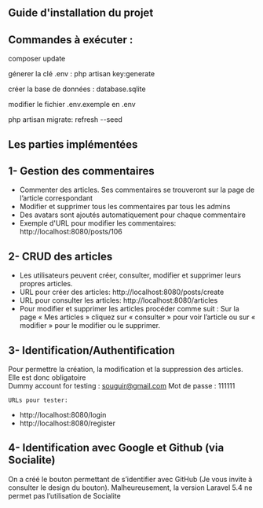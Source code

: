 ## Guide d'installation du projet

## Commandes à exécuter :
   
 
  <p>composer update</p>
  <p>génerer la clé .env :  php artisan key:generate</p>
  <p>créer la base de données : database.sqlite </p>
  <p>modifier le fichier .env.exemple en .env </p>
  <p>php artisan migrate: refresh --seed</p>
             
  ## Les parties implémentées
     
   1- Gestion des commentaires
   ------------------------------
  * Commenter des articles. Ses commentaires se trouveront sur la page de l’article correspondant</br>
  * Modifier et supprimer tous les commentaires par tous les admins</br>
  * Des avatars sont ajoutés automatiquement pour chaque commentaire</br>
  * Exemple d'URL pour modifier les commentaires: http://localhost:8080/posts/106
 
   2- CRUD des articles
   ----------------------
   * Les utilisateurs peuvent créer, consulter, modifier et supprimer leurs propres articles.
   * URL pour créer des articles: http://localhost:8080/posts/create
   * URL pour consulter les articles: http://localhost:8080/articles
   * Pour modifier et supprimer les articles procéder comme suit :
   Sur la page « Mes articles » cliquez sur « consulter » pour voir l’article ou sur « modifier » pour le modifier ou le supprimer.
     
   3- Identification/Authentification
   ----------------------------------------------------------------------------------
   Pour permettre la création, la modification et la suppression des articles. Elle est donc obligatoire</br>
      Dummy account for testing : 
      souguir@gmail.com
      Mot de passe : 111111

    URLs pour tester:
   * http://localhost:8080/login
   * http://localhost:8080/register
     
        
   4- Identification avec Google et Github (via Socialite)
   --------------------------------------------------------------
  On a créé le bouton permettant de s’identifier avec GitHub (Je vous invite à consulter le design du bouton). Malheureusement, la         version Laravel 5.4 ne permet pas l’utilisation de Socialite
